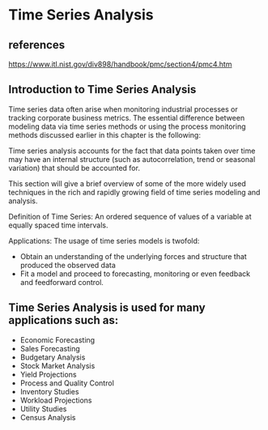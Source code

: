 # Time Series Analysis

## references

https://www.itl.nist.gov/div898/handbook/pmc/section4/pmc4.htm

## Introduction to Time Series Analysis

Time series data often arise when monitoring industrial processes or tracking corporate business metrics. The essential difference between modeling data via time series methods or using the process monitoring methods discussed earlier in this chapter is the following:

  Time series analysis accounts for the fact that data points taken over time may have an internal structure (such as autocorrelation, trend or seasonal variation) that should be accounted for.

This section will give a brief overview of some of the more widely used techniques in the rich and rapidly growing field of time series modeling and analysis.

Definition of Time Series: An ordered sequence of values of a variable at equally spaced time intervals.

Applications: The usage of time series models is twofold:

- Obtain an understanding of the underlying forces and structure that produced the observed data
- Fit a model and proceed to forecasting, monitoring or even feedback and feedforward control.

## Time Series Analysis is used for many applications such as:

- Economic Forecasting
- Sales Forecasting
- Budgetary Analysis
- Stock Market Analysis
- Yield Projections
- Process and Quality Control
- Inventory Studies
- Workload Projections
- Utility Studies
- Census Analysis